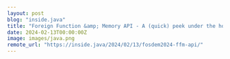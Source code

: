 ```yaml
---
layout: post
blog: "inside.java"
title: "Foreign Function &amp; Memory API - A (quick) peek under the hood"
date: 2024-02-13T00:00:00Z
image: images/java.png
remote_url: "https://inside.java/2024/02/13/fosdem2024-ffm-api/"
---
```

